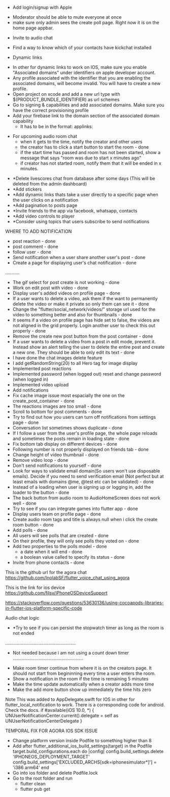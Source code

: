 - Add login/signup with Apple
<!-- - A page with different users best eleven
  - Users should be able to comment and like -->
- Moderator should be able to mute everyone at once
- make sure only admin sees the create poll page. Right now it is on the home page appbar.
<!-- - Take a look at agora setAudioProfile method if you can use it -->
- Invite to audio chat
- Find a way to know which of your contacts have kickchat installed

- Dynamic links
* In other for dynamic links to work on IOS, make sure you enable "Associated domains" under identifiers on apple developer account.
* Any profile associated with the identifier that you are enabling the associated domains, will become invalid. You will have to create a new profile.
* Open project on xcode and add a new url type with $(PRODUCT_BUNDLE_IDENTIFIER) as url schemes
* Go to signing & capabilities and add associated domains. Make sure you have the correct provisioning profile
* Add your firebase link to the domain section of the associated domain capability
  - It has to be in the format: applinks:<firebase-dynamic-link>

- For upcoming audio room chat
  - when it gets to the time, notify the creator and other users
  - the creator has to click a start button to start the room - done
  - if the start time has passed and room has not been started, show a message that says "room was due to start x minutes ago"
  - if creator has not started room, notify them that it will be ended in x minutes.

<!-- - Send verification code to email on signup -->
<!-- - After sharing a screenshot, delete from the users device -->
- *Delete livescores chat from database after some days (This will be deleted from the admin dashboard)
- *Add stickers
- *Add dynamic links thats take a user directly to a specific page when the user clicks on a notification
- *Add pagination to posts page
- *Invite friends to the app via facebook, whatsapp, contacts
- *Add video controls to player
- *Consider using topics that users subscribe to send notifications

<!-- - If a user is sending a message to another user for the first time, the page remains in a loading state after the message is sent. -->

WHERE TO ADD NOTIFICATION
- post reaction - done
- post comment - done
- follow user - done
- Send notification when a user share another user's post - done
- Create a page for displaying user's chat notification - done

<!-- - When a user creates a post, notify all his followers
- Send chat
  - Only send push notification if the receiver is not online
  - If the receiver is still on the app but on a different page, use local notification
- Any post related to the teams you are following
- Any audio room related to the team you are following
- * Randomly send notifications to all users to see other users best eleven
- Breaking news
- Voting -->

...........
- The gif select for post create is not working - done
- Work on edit post with video - done
- Display user's added videos on profile page - done
- If a user wants to delete a video, ask them if the want to permanently delete the video or make it private so only them can see it - done
- Change the "flutter/social_network/videos/" storage url used for the video to something better and also for thumbnails - done
- It seems if a video on profile page has hide set to false, the videos are not aligned in the grid properly. Login another user to check this out properly - done
- Remove the create new post button from the post container - done
- If a user wants to delete a video from a post in edit mode, prevent it. Instead show an alert telling the user to delete the entire post and create a new one. They should be able to only edit its text - done
- I have done the chat images delete feature
- I add getRandomString(20) to all Hero tag for image display
- Implemented post reactions
- Implemented password (when logged out) reset and change password (when logged in)
- Implemented video upload
- Add notifications
- Fix cache image issue most espacially the one on the create_post_container - done
- The reactions images are too small - done
- Scroll to bottom for post comments - done
- Try to find out how you users can turn off notifications from settings page - done
- Conversation list sometimes shows duplicate - done
- If I follow a user from the user's profile page, the whole page reloads and sometimes the posts remain in loading state - done
- Fix bottom tab display on different devices - done
- Following number is not properly displayed on friends tab - done
- Change height of video thumbnail - done
- Remove video loop - done
- Don't send notifications to yourself - done
- Look for ways to validate email domain(So users won't use disposable emails). Decide if you need to send verification email (Not perfect but at least emails with domains @me, @test etc can be validated) - done
- Instead of a loading when user is signing up or logging in, add the loader to the button - done
- The back button from audio room to AudioHomeScreen does not work well - done
- Try to see if you can integrate games into flutter app - done
- Display users team on profile page - done
- Create audio room tags and title is always null when i click the create room button - done
- Add polls - done
- All users will see polls that are created - done
- On their profile, they will only see polls they voted on - done
- Add two properties to the polls model - done
  - a date when it will end - done
  - a boolean value called to specify its status - done
- Invite from phone contacts - done


This is the github url for the agora chat 
https://github.com/InolabSF/flutter_voice_chat_using_agora

This is the link for ios device
https://github.com/filsv/iPhoneOSDeviceSupport

https://stackoverflow.com/questions/53630136/using-cocoapods-libraries-in-flutter-ios-platform-specific-code

Audio chat logic
- *Try to see if you can persist the stopwatch timer as long as the room is not ended

.......................................................
* Not needed because i am not using a count down timer
.......................................................
- Make room timer continue from where it is on the creators page. It should not start from begininning every time a user enters the room.
- Show a notification in the room if the time is remaining 5 minutes
- Make the time update automatically when a creator adds more time
- Make the add more button show up immediately the time hits zero


Note
This was added to AppDelegate.swift for IOS in other for flutter_local_notification to work. There is a corresponding code for android. Check the docs.
if #available(iOS 10.0, *) {
    UNUserNotificationCenter.current().delegate = self as UNUserNotificationCenterDelegate
}

TEMPORAL FIX FOR AGORA IOS SDK ISSUE
- Change platform version inside Podfile to something higher than 8
- Add after flutter_additional_ios_build_settings(target) in the Podfile
  target.build_configurations.each do |config|
    config.build_settings.delete 'IPHONEOS_DEPLOYMENT_TARGET'
    config.build_settings['EXCLUDED_ARCHS[sdk=iphonesimulator*]'] = 'i386 arm64'
  end
- Go into ios folder and delete Podfile.lock
- Go to the root folder and run
  - flutter clean
  - flutter pub get